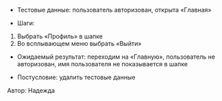 * Тестовые данные: пользователь авторизован, открыта «Главная»

* Шаги:
1. Выбрать «Профиль» в шапке
2. Во всплывающем меню выбрать «Выйти»

* Ожидаемый результат: переходим на «Главную», пользователь не авторизован, имя пользователя не показывается в шапке

* Постусловие: удалить тестовые данные

Автор: Надежда

